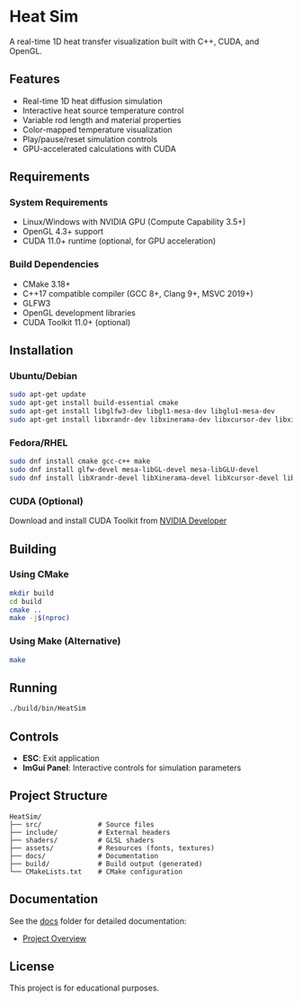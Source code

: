 # Heat Sim

A real-time 1D heat transfer visualization built with C++, CUDA, and OpenGL.

## Features

- Real-time 1D heat diffusion simulation
- Interactive heat source temperature control
- Variable rod length and material properties
- Color-mapped temperature visualization
- Play/pause/reset simulation controls
- GPU-accelerated calculations with CUDA

## Requirements

### System Requirements
- Linux/Windows with NVIDIA GPU (Compute Capability 3.5+)
- OpenGL 4.3+ support
- CUDA 11.0+ runtime (optional, for GPU acceleration)

### Build Dependencies
- CMake 3.18+
- C++17 compatible compiler (GCC 8+, Clang 9+, MSVC 2019+)
- GLFW3
- OpenGL development libraries
- CUDA Toolkit 11.0+ (optional)

## Installation

### Ubuntu/Debian
```bash
sudo apt-get update
sudo apt-get install build-essential cmake
sudo apt-get install libglfw3-dev libgl1-mesa-dev libglu1-mesa-dev
sudo apt-get install libxrandr-dev libxinerama-dev libxcursor-dev libxi-dev
```

### Fedora/RHEL
```bash
sudo dnf install cmake gcc-c++ make
sudo dnf install glfw-devel mesa-libGL-devel mesa-libGLU-devel
sudo dnf install libXrandr-devel libXinerama-devel libXcursor-devel libXi-devel
```

### CUDA (Optional)
Download and install CUDA Toolkit from [NVIDIA Developer](https://developer.nvidia.com/cuda-downloads)

## Building

### Using CMake
```bash
mkdir build
cd build
cmake ..
make -j$(nproc)
```

### Using Make (Alternative)
```bash
make
```

## Running

```bash
./build/bin/HeatSim
```

## Controls

- **ESC**: Exit application
- **ImGui Panel**: Interactive controls for simulation parameters

## Project Structure

```
HeatSim/
├── src/              # Source files
├── include/          # External headers
├── shaders/          # GLSL shaders
├── assets/           # Resources (fonts, textures)
├── docs/             # Documentation
├── build/            # Build output (generated)
└── CMakeLists.txt    # CMake configuration
```

## Documentation

See the [docs](docs/) folder for detailed documentation:
- [Project Overview](docs/heat_sim_project_overview.md)

## License

This project is for educational purposes.
